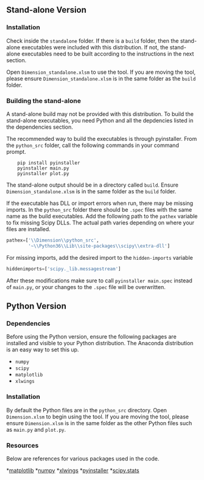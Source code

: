 
## Stand-alone Version ##
### Installation ###
Check inside the `standalone` folder. If there is a `build` folder, then the stand-alone executables were included with this distribution.
If not, the stand-alone executables need to be built according to the instructions in the next section.

Open `Dimension_standalone.xlsm` to use the tool.
If you are moving the tool, please ensure `Dimension_standalone.xlsm` is in the same folder as the `build` folder.

### Building the stand-alone ###
A stand-alone build may not be provided with this distribution.
To build the stand-alone executables, you need Python and all the depdencies listed in the dependencies section.

The recommended way to build the executables is through pyinstaller.
From the `python_src` folder, call the following commands in your command prompt.
```Shell
	pip install pyinstaller
	pyinstaller main.py
	pyinstaller plot.py
```
The stand-alone output should be in a directory called `build`.
Ensure `Dimension_standalone.xlsm` is in the same folder as the `build` folder.

If the executable has DLL or import errors when run, there may be missing imports. In the `python_src` folder there should be `.spec` files with the same name as the build executables.
Add the following path to the `pathex` variable to fix missing Scipy DLLs. The actual path varies depending on where your files are installed.
```python
pathex=['\\Dimension\\python_src',
        '~\\Python36\\Lib\\site-packages\\scipy\\extra-dll']
```
For missing imports, add the desired import to the `hidden-imports` variable
```python
hiddenimports=['scipy._lib.messagestream']
```
After these modifications make sure to call `pyinstaller main.spec` instead of `main.py`, or your changes to the `.spec` file will be overwritten.

## Python Version ##
### Dependencies ###
Before using the Python version, ensure the following packages are installed and visible to your Python distribution. The Anaconda distribution is an easy way to set this up.
* `numpy`
* `scipy`
* `matplotlib`
* `xlwings`

### Installation ###
By default the Python files are in the `python_src` directory.
Open `Dimension.xlsm` to begin using the tool.
If you are moving the tool, please ensure `Dimension.xlsm` is in the same folder as the other Python files such as `main.py` and `plot.py`. 

### Resources ###
Below are references for various packages used in the code.

*[matplotlib](https://matplotlib.org/users/index.html)
*[numpy](https://docs.scipy.org/doc/numpy/reference/)
*[xlwings](http://docs.xlwings.org/en/stable/quickstart.html)
*[pyinstaller](https://pyinstaller.readthedocs.io/en/v3.3.1/)
*[scipy.stats](https://docs.scipy.org/doc/scipy/reference/stats.html)
